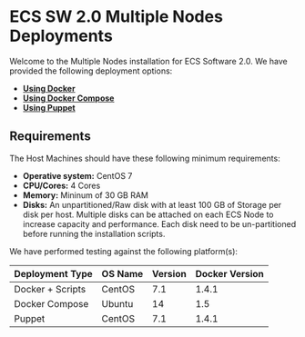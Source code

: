 # ECS SW 2.0 Multiple Nodes Deployments

Welcome to the Multiple Nodes installation for ECS Software 2.0. We have provided the following deployment options: 


- **[Using Docker](https://github.com/emccode/solidsnakev2/blob/master/Documentation/ECS-MultiNode-Instructions.md "ECS Single Node Deployment Information")**
- **[Using Docker Compose](https://github.com/emccode/ecs-dockerswarm)**
- **[Using Puppet]()**


## Requirements

The Host Machines should have these following minimum requirements: 

- **Operative system:** CentOS 7
- **CPU/Cores:** 4 Cores
- **Memory:** Mininum of 30 GB RAM
- **Disks:** An unpartitioned/Raw disk with at least 100 GB of Storage per disk per host. Multiple disks can be attached on each ECS Node to increase capacity and performance. Each disk need to be un-partitioned before running the installation scripts.

We have performed testing against the following platform(s): 

|Deployment Type | OS Name | Version | Docker Version |
|----------------|-------|---------|----------------|
| Docker + Scripts |CentOS	| 7.1	  | 1.4.1          |
| Docker Compose |Ubuntu	| 14	  | 1.5          |
| Puppet |CentOS	| 7.1	  | 1.4.1          |
